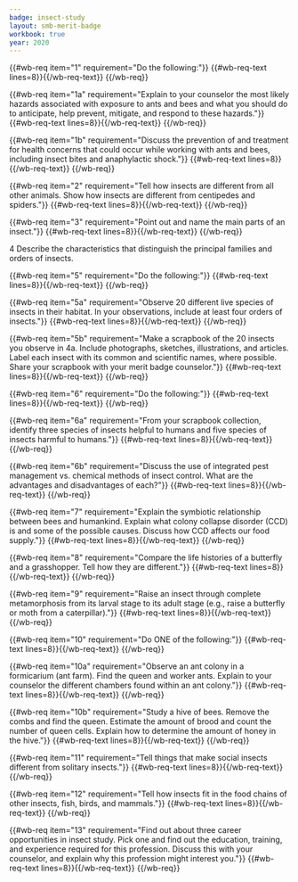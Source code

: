 ```yaml
---
badge: insect-study
layout: smb-merit-badge
workbook: true
year: 2020
---
```



{{#wb-req item="1" requirement="Do the following:"}}
{{#wb-req-text lines=8}}{{/wb-req-text}}
{{/wb-req}}

{{#wb-req item="1a" requirement="Explain to your counselor the most likely hazards associated with exposure to ants and bees and what you should do to anticipate, help prevent, mitigate, and respond to these hazards."}}
{{#wb-req-text lines=8}}{{/wb-req-text}}
{{/wb-req}}

{{#wb-req item="1b" requirement="Discuss the prevention of and treatment for health concerns that could occur while working with ants and bees, including insect bites and anaphylactic shock."}}
{{#wb-req-text lines=8}}{{/wb-req-text}}
{{/wb-req}}

{{#wb-req item="2" requirement="Tell how insects are different from all other animals. Show how insects are different from centipedes and spiders."}}
{{#wb-req-text lines=8}}{{/wb-req-text}}
{{/wb-req}}

{{#wb-req item="3" requirement="Point out and name the main parts of an insect."}}
{{#wb-req-text lines=8}}{{/wb-req-text}}
{{/wb-req}}

4 Describe the characteristics that distinguish the principal families and orders of insects.

{{#wb-req item="5" requirement="Do the following:"}}
{{#wb-req-text lines=8}}{{/wb-req-text}}
{{/wb-req}}

{{#wb-req item="5a" requirement="Observe 20 different live species of insects in their habitat. In your observations, include at least four orders of insects."}}
{{#wb-req-text lines=8}}{{/wb-req-text}}
{{/wb-req}}

{{#wb-req item="5b" requirement="Make a scrapbook of the 20 insects you observe in 4a. Include photographs, sketches, illustrations, and articles. Label each insect with its common and scientific names, where possible. Share your scrapbook with your merit badge counselor."}}
{{#wb-req-text lines=8}}{{/wb-req-text}}
{{/wb-req}}

{{#wb-req item="6" requirement="Do the following:"}}
{{#wb-req-text lines=8}}{{/wb-req-text}}
{{/wb-req}}

{{#wb-req item="6a" requirement="From your scrapbook collection, identify three species of insects helpful to humans and five species of insects harmful to humans."}}
{{#wb-req-text lines=8}}{{/wb-req-text}}
{{/wb-req}}

{{#wb-req item="6b" requirement="Discuss the use of integrated pest management vs. chemical methods of insect control. What are the advantages and disadvantages of each?"}}
{{#wb-req-text lines=8}}{{/wb-req-text}}
{{/wb-req}}

{{#wb-req item="7" requirement="Explain the symbiotic relationship between bees and humankind. Explain what colony collapse disorder (CCD) is and some of the possible causes. Discuss how CCD affects our food supply."}}
{{#wb-req-text lines=8}}{{/wb-req-text}}
{{/wb-req}}

{{#wb-req item="8" requirement="Compare the life histories of a butterfly and a grasshopper. Tell how they are different."}}
{{#wb-req-text lines=8}}{{/wb-req-text}}
{{/wb-req}}

{{#wb-req item="9" requirement="Raise an insect through complete metamorphosis from its larval stage to its adult stage (e.g., raise a butterfly or moth from a caterpillar)."}}
{{#wb-req-text lines=8}}{{/wb-req-text}}
{{/wb-req}}

{{#wb-req item="10" requirement="Do ONE of the following:"}}
{{#wb-req-text lines=8}}{{/wb-req-text}}
{{/wb-req}}

{{#wb-req item="10a" requirement="Observe an ant colony in a formicarium (ant farm). Find the queen and worker ants. Explain to your counselor the different chambers found within an ant colony."}}
{{#wb-req-text lines=8}}{{/wb-req-text}}
{{/wb-req}}

{{#wb-req item="10b" requirement="Study a hive of bees. Remove the combs and find the queen. Estimate the amount of brood and count the number of queen cells. Explain how to determine the amount of honey in the hive."}}
{{#wb-req-text lines=8}}{{/wb-req-text}}
{{/wb-req}}

{{#wb-req item="11" requirement="Tell things that make social insects different from solitary insects."}}
{{#wb-req-text lines=8}}{{/wb-req-text}}
{{/wb-req}}

{{#wb-req item="12" requirement="Tell how insects fit in the food chains of other insects, fish, birds, and mammals."}}
{{#wb-req-text lines=8}}{{/wb-req-text}}
{{/wb-req}}

{{#wb-req item="13" requirement="Find out about three career opportunities in insect study. Pick one and find out the education, training, and experience required for this profession. Discuss this with your counselor, and explain why this profession might interest you."}}
{{#wb-req-text lines=8}}{{/wb-req-text}}
{{/wb-req}}
